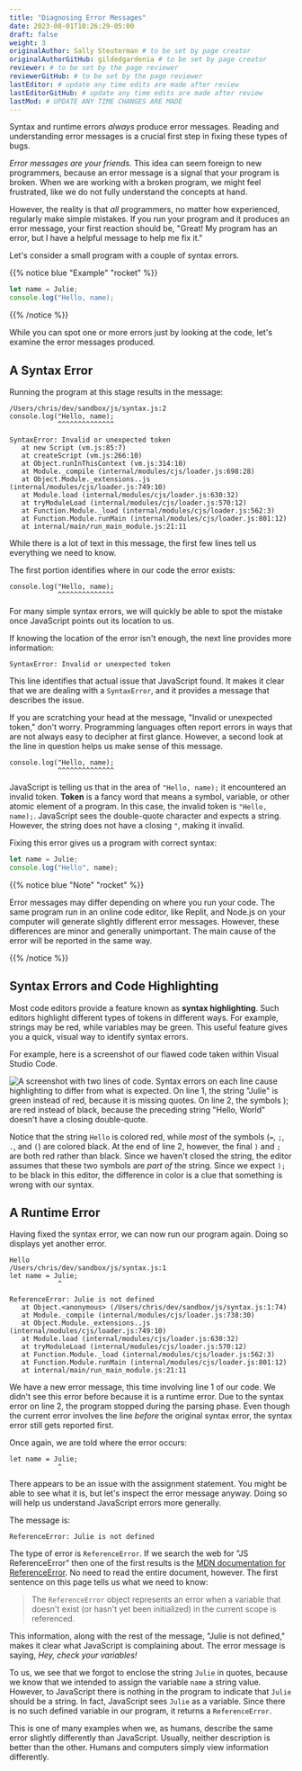```yaml
---
title: "Diagnosing Error Messages"
date: 2023-08-01T10:26:29-05:00
draft: false
weight: 3
originalAuthor: Sally Steuterman # to be set by page creator
originalAuthorGitHub: gildedgardenia # to be set by page creator
reviewer: # to be set by the page reviewer
reviewerGitHub: # to be set by the page reviewer
lastEditor: # update any time edits are made after review
lastEditorGitHub: # update any time edits are made after review
lastMod: # UPDATE ANY TIME CHANGES ARE MADE
---
```


Syntax and runtime errors *always* produce error messages. Reading and
understanding error messages is a crucial first step in fixing these types of
bugs.

*Error messages are your friends.* This idea can seem foreign to new
programmers, because an error message is a signal that your program is broken.
When we are working with a broken program, we might feel frustrated, like we do
not fully understand the concepts at hand.

However, the reality is that *all* programmers, no matter how experienced,
regularly make simple mistakes. If you run your program and it produces an
error message, your first reaction should be, "Great! My program has an error,
but I have a helpful message to help me fix it."

Let's consider a small program with a couple of syntax errors.

{{% notice blue "Example" "rocket" %}}

   ```js
   let name = Julie;
   console.log("Hello, name);
   ```

{{% /notice %}}

While you can spot one or more errors just by looking at the code, let's
examine the error messages produced.

## A Syntax Error

Running the program at this stage results in the message:

```console
/Users/chris/dev/sandbox/js/syntax.js:2
console.log("Hello, name);
            ^^^^^^^^^^^^^^

SyntaxError: Invalid or unexpected token
   at new Script (vm.js:85:7)
   at createScript (vm.js:266:10)
   at Object.runInThisContext (vm.js:314:10)
   at Module._compile (internal/modules/cjs/loader.js:698:28)
   at Object.Module._extensions..js (internal/modules/cjs/loader.js:749:10)
   at Module.load (internal/modules/cjs/loader.js:630:32)
   at tryModuleLoad (internal/modules/cjs/loader.js:570:12)
   at Function.Module._load (internal/modules/cjs/loader.js:562:3)
   at Function.Module.runMain (internal/modules/cjs/loader.js:801:12)
   at internal/main/run_main_module.js:21:11
```


While there is a lot of text in this message, the first few lines tell us
everything we need to know.

The first portion identifies where in our code the error exists:

```console
console.log("Hello, name);
            ^^^^^^^^^^^^^^
```

For many simple syntax errors, we will quickly be able to spot the mistake once
JavaScript points out its location to us.

If knowing the location of the error isn't enough, the next line provides more
information:

```console
SyntaxError: Invalid or unexpected token
```

This line identifies that actual issue that JavaScript found. It makes it clear
that we are dealing with a `SyntaxError`, and it provides a message that
describes the issue.

If you are scratching your head at the message, "Invalid or unexpected token,"
don't worry. Programming languages often report errors in ways that are not
always easy to decipher at first glance. However, a second look at the line in
question helps us make sense of this message.

```console
console.log("Hello, name);
            ^^^^^^^^^^^^^^
```

JavaScript is telling us that in the area of `"Hello, name);` it encountered
an invalid token. **Token** is a fancy word that means a symbol, variable, or
other atomic element of a program. In this case, the invalid token is `"Hello,
name);`. JavaScript sees the double-quote character and expects a string.
However, the string does not have a closing `"`, making it invalid.

Fixing this error gives us a program with correct syntax:

```js {linenos=table}
let name = Julie;
console.log("Hello", name);
```

{{% notice blue "Note" "rocket" %}}

Error messages may differ depending on where you run your code. The same program run in an online code editor, like Replit, and Node.js on your computer will generate slightly different error messages. However, these differences are minor and generally unimportant. The main cause of the error will be reported in the same way.

{{% /notice %}}

## Syntax Errors and Code Highlighting

Most code editors provide a feature known as **syntax highlighting**. Such
editors highlight different types of tokens in different ways. For example,
strings may be red, while variables may be green. This useful feature gives you
a quick, visual way to identify syntax errors.

For example, here is a screenshot of our flawed code taken within Visual Studio Code.

![A screenshot with two lines of code. Syntax errors on each line cause highlighting to differ from what is expected. On line 1, the string "Julie" is green instead of red, because it is missing quotes. On line 2, the symbols ); are red instead of black, because the preceding string "Hello, World" doesn't have a closing double-quote.](./figures/syntax-highlighting.png)

Notice that the string `Hello` is colored red, while *most* of the symbols
(`=`, `;`, `.`, and `(`) are colored black. At the end of line 2,
however, the final `)` and `;` are both red rather than black. Since we
haven't closed the string, the editor assumes that these two symbols are *part
of* the string. Since we expect `);` to be black in this editor, the
difference in color is a clue that something is wrong with our syntax.

## A Runtime Error

Having fixed the syntax error, we can now run our program again. Doing so displays yet another error.

```console
Hello
/Users/chris/dev/sandbox/js/syntax.js:1
let name = Julie;
            ^

ReferenceError: Julie is not defined
   at Object.<anonymous> (/Users/chris/dev/sandbox/js/syntax.js:1:74)
   at Module._compile (internal/modules/cjs/loader.js:738:30)
   at Object.Module._extensions..js (internal/modules/cjs/loader.js:749:10)
   at Module.load (internal/modules/cjs/loader.js:630:32)
   at tryModuleLoad (internal/modules/cjs/loader.js:570:12)
   at Function.Module._load (internal/modules/cjs/loader.js:562:3)
   at Function.Module.runMain (internal/modules/cjs/loader.js:801:12)
   at internal/main/run_main_module.js:21:11
```

We have a new error message, this time involving line 1 of our code. We didn't see this error before because it is a runtime error. Due to the syntax error on line 2, the program stopped during the parsing phase. Even though the current error involves the line *before* the original syntax error, the syntax error still gets reported first.

Once again, we are told where the error occurs:

```console
let name = Julie;
            ^
```

There appears to be an issue with the assignment statement. You might be able to see what it is, but let's inspect the error message anyway. Doing so will help us understand JavaScript errors more generally.

The message is:

```console
ReferenceError: Julie is not defined
```

The type of error is `ReferenceError`. If we search the web for "JS ReferenceError" then one of the first results is the [MDN documentation for ReferenceError](http://localhost:8081/devdocs_en_javascript_2025-01/global_objects/referenceerror). No need to read the entire document, however. The first sentence on this page tells us what we need to know:

> The `ReferenceError` object represents an error when a variable that doesn't exist (or hasn't yet been initialized) in the current scope is referenced.

This information, along with the rest of the message, "Julie is not defined," makes it clear what JavaScript is complaining about. The error message is saying, *Hey, check your variables!*

To us, we see that we forgot to enclose the string `Julie` in quotes, because we know that we intended to assign the variable `name` a string value. However, to JavaScript there is nothing in the program to indicate that `Julie` should be a string. In fact, JavaScript sees `Julie` as a variable. Since there is no such defined variable in our program, it returns a `ReferenceError`.

This is one of many examples when we, as humans, describe the same error slightly differently than JavaScript. Usually, neither description is better than the other. Humans and computers simply view information differently.
